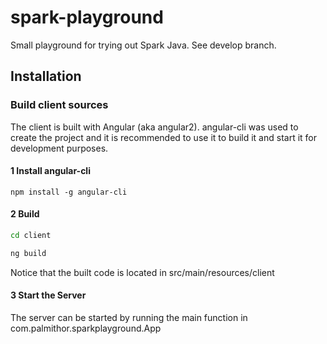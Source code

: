 # spark-playground
Small playground for trying out Spark Java. See develop branch.

## Installation


### Build client sources
The client is built with Angular (aka angular2). angular-cli was used to create the project and it is recommended to use it to build it and start it for development purposes. 
#### 1 Install angular-cli
`` npm install -g angular-cli ``

#### 2 Build
```bash 
cd client

ng build
```

Notice that the built code is located in src/main/resources/client

#### 3 Start the Server
The server can be started by running the main function in com.palmithor.sparkplayground.App
